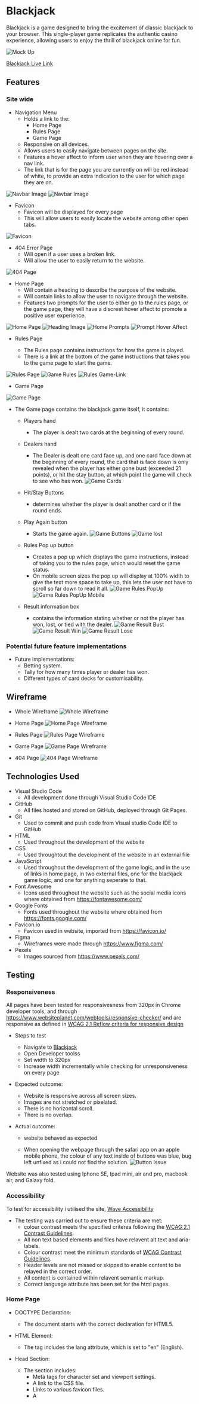 # Blackjack

Blackjack is a game designed to bring the excitement of classic blackjack to your browser. This single-player game replicates the authentic casino experience, allowing users to enjoy the thrill of blackjack online for fun.

![Mock Up](docs/readme-images/mockup.png)

[Blackjack Live Link](https://noahdr17.github.io/Blackjack/)

## Features

### Site wide

* Navigation Menu
    * Holds a link to the: 
        * Home Page
        * Rules Page
        * Game Page
    * Responsive on all devices.
    * Allows users to easily navigate between pages on the site.
    * Features a hover affect to inform user when they are hovering over a nav link.
    * The link that is for the page you are currently on will be red instead of white, to provide an extra indication to the user for which page they are on.

![Navbar Image](docs/readme-images/navbar.png)
![Navbar Image](docs/readme-images/navbar-hover.png)

* Favicon
    * Favicon will be displayed for every page
    * This will allow users to easily locate the website among other open tabs.

![Favicon](docs/readme-images/favicon.png)

* 404 Error Page
    * Will open if a user uses a broken link.
    * Will allow the user to easily return to the website.

![404 Page](docs/readme-images/error-page.png)

* Home Page 
    * Will contain a heading to describe the purpose of the website.
    * Will contain links to allow the user to navigate through the website.
    * Features two prompts for the user to either go to the rules page, or the game page, they will have a discreet hover affect to promote a positive user experience.

![Home Page](docs/readme-images/home-page.png)
![Heading Image](docs/readme-images/home-title.png)
![Home Prompts](docs/readme-images/home-btn.png)
![Prompt Hover Affect](docs/readme-images/home-button-hover.png)

* Rules Page

    * The Rules page contains instructions for how the game is played.
    * There is a link at the bottom of the game instructions that takes you to the game page to start the game.

![Rules Page](docs/readme-images/rules-page.png)
![Game Rules](docs/readme-images/rules-info.png)
![Rules Game-Link](docs/readme-images/rules-btn.png)

* Game Page

![Game Page](docs/readme-images/game-page.png)

* The Game page contains the blackjack game itself, it contains:
    * Players hand
        * The player is dealt two cards at the beginning of every round.
    * Dealers hand 
        * The Dealer is dealt one card face up, and one card face down at the beginning of every round, the card that is face down is only revealed when the player has either gone bust (exceeded 21 points), or hit the stay button, at which point the game will check to see who has won.
    ![Game Cards](docs/readme-images/dealers-players-cards.png)
        
    * Hit/Stay Buttons
        * determines whether the player is dealt another card or if the round ends.
    * Play Again button
        * Starts the game again.
    ![Game Buttons](docs/readme-images/game-buttons.png)
    ![Game lost](docs/readme-images/game-end-lost.png)
    * Rules Pop up button
        * Creates a pop up which displays the game instructions, instead of taking you to the rules page, which would reset the game status.
        * On mobile screen sizes the pop up will display at 100% width to give the text more space to take up, this lets the user not have to scroll so far down to read it all.
    ![Game Rules PopUp](docs/readme-images/rules-modal-popup.png)
    ![Game Rules PopUp Mobile](docs/readme-images/modal-full-width-mobile.png)
    * Result information box
        * contains the information stating whether or not the player has won, lost, or tied with the dealer.
    ![Game Result Bust](docs/readme-images/bust.png)
    ![Game Result Win](docs/readme-images/results-win.png)
    ![Game Result Lose](docs/readme-images/results-lose.png)



### Potential future feature implementations
* Future implementations:
    * Betting system.
    * Tally for how many times player or dealer has won.
    * Different types of card decks for customisability.

## Wireframe 
* Whole Wireframe
    ![Whole Wireframe](docs/readme-images/wireframe-all.png)

* Home Page 
    ![Home Page Wireframe](docs/readme-images/wireframe-home.png)

* Rules Page 
    ![Rules Page Wireframe](docs/readme-images/wireframe-rules.png)

* Game Page 
    ![Game Page Wireframe](docs/readme-images/wireframe-game.png)

* 404 Page
        ![404 Page Wireframe](docs/readme-images/wireframe-error.png)

## Technologies Used

- Visual Studio Code
  - All development done through Visual Studio Code IDE
- GitHub
  - All files hosted and stored on GitHub, deployed through Git Pages.
- Git
  - Used to commit and push code from Visual studio Code IDE to GitHub
- HTML
  - Used throughout the development of the website
- CSS
  - Used throughtout the development of the website in an external file
- JavaScript
  - Used throughout the development of the game logic, and in the use of links in home page, in two external files, one for the blackjack game logic, and one for anything seperate to that.
- Font Awesome
  - Icons used throughout the website such as the social media icons where obtained from https://fontawesome.com/
- Google Fonts
  - Fonts used throughout the website where obtained from https://fonts.google.com/
- Favicon.io
  - Favicon used in website, imported from https://favicon.io/
- Figma
  - Wireframes were made through https://www.figma.com/
- Pexels
  - Images sourced from https://www.pexels.com/

## Testing 

### Responsiveness 

All pages have been tested for responsivesness from 320px in Chrome developer tools, and through https://www.websiteplanet.com/webtools/responsive-checker/ and are responsive as defined in [WCAG 2.1 Reflow criteria for responsive design](https://www.w3.org/WAI/WCAG21/Understanding/reflow.html)

- Steps to test

  - Navigate to [Blackjack](https://noahdr17.github.io/Blackjack/)
  - Open Developer toolss
  - Set width to 320px
  - Increase width incrementally while checking for unresponsiveness on every page

- Expected outcome:

  - Website is responsive across all screen sizes.
  - Images are not stretched or pixelated.
  - There is no horizontal scroll.
  - There is no overlap.

- Actual outcome: 
  - website behaved as expected

  - When opening the webpage through the safari app on an apple mobile phone, the colour of any text inside of buttons was blue, bug left unfixed as i could not find the solution.
  ![Button Issue](docs/readme-images/blue-button.png)

Website was also tested using Iphone SE, Ipad mini, air and pro, macbook air, and Galaxy fold.

### Accessibility

To test for accessibility i utilised the site, [Wave Accessibility](https://wave.webaim.org/)

- The testing was carried out to ensure these criteria are met:
  - colour contrast meets the specified criterea following the [WCAG 2.1 Contrast Guidelines](https://www.w3.org/WAI/WCAG21/Understanding/contrast-minimum.html).
  - All non text based elements and files have relavent alt text and aria-labels.
  - Colour contrast meet the minimum standards of [WCAG Contrast Guidelines](https://www.w3.org/WAI/WCAG21/Understanding/contrast-minimum.html).
  - Header levels are not missed or skipped to enable content to be relayed in the correct order.
  - All content is contained within relavent semantic markup.
  - Correct language attribute has been set for the html pages.

### Home Page

* DOCTYPE Declaration:
    * The document starts with the correct <!DOCTYPE html> declaration for HTML5.

* HTML Element: 
    * The <html> tag includes the lang attribute, which is set to "en" (English).

* Head Section:
    * The <head> section includes:
        * Meta tags for character set and viewport settings.
        * A link to the CSS file.
        * Links to various favicon files.
        * A <title> tag to set the page title.

* Body Section:
    * The <body> tag includes an id attribute for identification and styling. A <header> tag contains the navigation links. The navigation links are inside a <nav> tag and use <a> tags with appropriate classes.

* Main Content:
    * The main content is wrapped inside a <main> tag with an id attribute. The title and subtitle are enclosed in a <div> with appropriate classes and use <h1> and <h2> tags. Images of cards are displayed within a <div> using <img> tags with appropriate classes, src, and alt attributes. Navigation links to "New Game" and "Rules" are included in a <div> with appropriate IDs and classes, structured with nested <div> and <p> tags.

* Script Inclusion:
    * The JavaScript file is included at the end of the <body>, which ensures the HTML content loads before any scripts run.

### Rules Page 
* DOCTYPE Declaration:
    * The document starts with the correct <!DOCTYPE html> declaration for HTML5.

* HTML Element:
    * The <html> tag includes the lang attribute, which is set to "en" (English).

* Head Section:
    * The <head> section includes meta tags for character set and viewport settings. Links to the CSS file and various favicons are correctly included. The <title> tag is properly used to set the page title.

* Body Section:
    * The <body> tag has an id attribute for identification and styling. A <header> tag is used to contain the navigation links, which is semantically appropriate. Navigation links are inside a <nav> tag, which is correct.

* Main Content:
    * The main content is wrapped inside a <main> tag, which is the correct semantic element for the main content of the page. The <h1> tag is used for the main heading of the rules page. The content of the rules is enclosed in a <div> with an appropriate ID. The rules are structured with paragraphs (<p>) and lists (<ul>) for clarity.

* Additional Elements:
    * A <div> with the class centerAlign contains a link to start a new game. The link is enclosed in a <div> with appropriate IDs and classes for styling.

* Script Inclusion:
    * The JavaScript file is included at the end of the <body>, which is a best practice to ensure the HTML content loads before any scripts run.

### Game Page
* DOCTYPE Declaration:
    * The document starts with the correct <!DOCTYPE html> declaration for HTML5.

* HTML Element:
    * The <html> tag includes the lang attribute, which is set to "en" (English).

* Head Section:
    * The <head> section includes meta tags for character set and viewport settings.Links to the CSS file and various favicons are correctly included.The <title> tag is properly used to set the page title.

* Body Section:
    * The <body> tag has an id attribute for identification and styling. A <header> tag is used to contain the navigation links, which is semantically appropriate. Navigation links are inside a <nav> tag, which is correct.

* Main Content:
    * The main game content is wrapped inside a <main> tag, which is the correct semantic element for the main content of the page.The use of <div> elements to structure the game containers is appropriate. The headings (<h2>) for the dealer and player sections are correctly used. The <span> elements inside the <h2> tags are used for dynamic content updates (scores).

* Game Interaction Elements:
    * Buttons for game actions (Hit, Stay, Play Again, Rules) are included with appropriate IDs and classes. The modal for game rules is implemented using a combination of <div> elements and appropriate classes for styling and behavior.

* Script Inclusion:
    * The JavaScript file is included at the end of the <body>, which is a best practice to ensure  the HTML content loads before any scripts run.

### Errors Found in Accessibility Testing 

* There was no alt text description for the card images being dealt, as i was creating them in the javascript, and had forgot to add it into code.
    * Fix: "cardImg.alt = "Dealers card";"
        * This in the same way i added the src to the images, adds an alt description to the images being made.
    * This removed the error but created an alert, which stated that i had multiple images with the same alt description, "Dealers card" or "Players card", the only way i thought of to potentially fix this was by creating a function which checked the suit and value of each card popped out of the array and added into the src for the image, and based on its suit and value to have the alt description be a string combined with a variable which would hold that cards value and suit. However since this was only an alert and not an actual errror, i left it as is.

* No other errors found in Wave Accessibility testing.

## Functional Testing

- Navigation Bar
  - Testing was done by clicking each nav link on each page and ensuring they navigated to the correct link.
  - Result: Everything worked as expected.

- Initial Load and UI Elements
    - Test: Verify that all UI elements (buttons, score displays, card images) load correctly.
    - How: Open the game in various browsers and check if all elements are visible and correctly   positioned.
    - Result: Everything worked as expected, asides from the buttons displaying blue text when opened in safari (solution not found).

- New Game Functionality
    - Test: Check if starting a new game initializes the game state properly.
    - How: Click the "New Game" button and ensure scores reset, new deck is made and shuffled, and the initial deal is correct.
    - Result: Everything worked as expected.

- Card Dealing
    - Test: Ensure that cards are dealt correctly to both the player and the dealer.    
    - How: Start a game and observe the initial deal, then use the "Hit" button to deal additional cards, and finish by checking the "stay" button correctly deals the dealers cards. Verify the cards shown match expected behavior.
    - Result: Everything worked as expected.

- Stay Button
    - Test: Ensure that clicking the "Stay" button ends the player's turn and the dealer plays according to the rules, and the results are correctly displayed to the screen.
    - How: Click "Stay" and verify the dealer's cards are revealed and they hit or stand according to the game rules compare the results displayed to the actual result of the game.
    - Result: Everything worked as expected.

- Score Calculation
    - Test: Verify that scores are calculated correctly for both player and dealer hands.
    - How: Manually calculate the expected score for given hands and compare with the displayed score.
    - Result: Everything worked as expected.

- Bust Condition
    - Test: Check that the game correctly identifies when the player or dealer busts.
    - How: Force a bust condition by repeatedly hitting until the score exceeds 21 and check the game response.
    - Result: Everything worked as expected.

- Win/Loss/tie Conditions
    - Test: Validate that the game correctly identifies and displays win, loss, and tie outcomes.
    - How: Play multiple games to each possible outcome and verify the displayed result matches the actual outcome.
    - Result: Everything worked as expected.

- Responsive Design
    - Test: Verify the game layout adapts correctly to different screen sizes.
    - How: Test on various devices (desktop, tablet, mobile) and window sizes to ensure the game remains playable.
    - Result: Everything worked as expected.

- Favicon and Manifest
    - Test: Check that favicons are displayed correctly and the web manifest is functioning.
    - How: Open the site on different devices and browsers to ensure the favicon appears and web manifest settings are applied.
    - Result: Everything worked as expected.


- Modal Windows
    - Test: Verify that modal windows (e.g., rules) open and close correctly.
    - How: Open the modal by clicking the link, check the content, and close it using the provided close button, or the optional click anywhere outside of the screen to close.
    - Result: Everything worked as expected, noticed that on smaller screen sizes there was alot of scrolling to read all the rules information, to fix this i made the width of the modal pop up 100% of the screen on smaller devices.




Expected Outcome:
After clicking a link, the user should be correctly navigated to the location of the link with no errors occuring.

Actual outcome: website behaved as expected, correctly navigating the user based on which link they clicked on.

### Validator Testing

- HTML: 
    - Any errors shown in validator where fixed until code returned no more errors when passed through.
    ![HTML Validated](docs/readme-images/html-validated.png) !

- CSS: 
    - Any errors shown in validator where fixed until code returned no more errors when passed through.
    [CSS Validated](docs/readme-images/css-validated.png)

- JavaScript: 
    - No errors shown in validator
    - Only warnings for using let as a declaration for variables
    ![script.js Validated](docs/readme-images/script-validated.png) 
    ![index.js Validated](docs/readme-images/index-validated.png)

## Deployment
### Version Control

Site created using Visual Studio Code IDE.
Pushed to a GitHub repository called "Blackjack"

- These commands can be used to push code to a repository.
  - `git add <file>`
  - `git commit -m "commit message"`
  - `git push`

### Deployment to GitHub Pages

- The steps to Deploy to GitHub pages are as follows:
  - Open the Github repo.
  - navigate to settings.
  - select 'pages'.
  - select the main/master branch in the source section.
  - Click save.
  - A live link will be Displayed shortly after.

## Credits


### Content

All other content is owned and created by Noah Davis Reynolds

### Media
Images used for deck of cards were sourced from [source](https://boardgames.stackexchange.com/questions/51426/where-can-i-download-high-quality-images-of-poker-cards)
[Deck of Cards Source](docs/readme-images/deck-source.png)

Images sourced from [Pexels](https://www.pexels.com/)